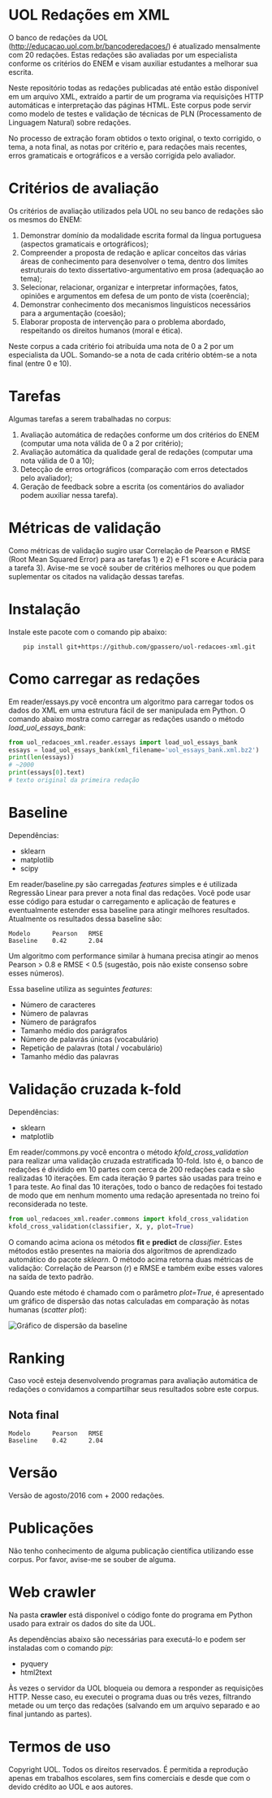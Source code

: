 # UOL Redações em XML
O banco de redações da UOL (http://educacao.uol.com.br/bancoderedacoes/) é atualizado mensalmente com 20 redações. Estas redações são avaliadas por um especialista conforme os critérios do ENEM e visam auxiliar estudantes a melhorar sua escrita. 

Neste repositório todas as redações publicadas até então estão disponível em um arquivo XML, extraído a partir de um programa via requisições HTTP automáticas e interpretação das páginas HTML. Este corpus pode servir como modelo de testes e validação de técnicas de PLN (Processamento de Linguagem Natural) sobre redações.

No processo de extração foram obtidos o texto original, o texto corrigido, o tema, a nota final, as notas por critério e, para redações mais recentes, erros gramaticais e ortográficos e a versão corrigida pelo avaliador.

# Critérios de avaliação
Os critérios de avaliação utilizados pela UOL no seu banco de redações são os mesmos do ENEM:

1. Demonstrar domínio da modalidade escrita formal da língua portuguesa (aspectos gramaticais e ortográficos);
2. Compreender a proposta de redação e aplicar conceitos das várias áreas de conhecimento para desenvolver o tema, dentro dos limites estruturais do texto dissertativo-argumentativo em prosa (adequação ao tema);
3. Selecionar, relacionar, organizar e interpretar informações, fatos, opiniões e argumentos em defesa de um ponto de vista (coerência);
4. Demonstrar conhecimento dos mecanismos linguísticos necessários para a argumentação (coesão);
5. Elaborar proposta de intervenção para o problema abordado, respeitando os direitos humanos (moral e ética).

Neste corpus a cada critério foi atribuída uma nota de 0 a 2 por um especialista da UOL. Somando-se a nota de cada critério obtém-se a nota final (entre 0 e 10).

# Tarefas
Algumas tarefas a serem trabalhadas no corpus:

1. Avaliação automática de redações conforme um dos critérios do ENEM (computar uma nota válida de 0 a 2 por critério);
2. Avaliação automática da qualidade geral de redações (computar uma nota válida de 0 a 10);
3. Detecção de erros ortográficos (comparação com erros detectados pelo avaliador);
4. Geração de feedback sobre a escrita (os comentários do avaliador podem auxiliar nessa tarefa).

# Métricas de validação
Como métricas de validação sugiro usar Correlação de Pearson e RMSE (Root Mean Squared Error) para as tarefas 1) e 2) e F1 score e Acurácia para a tarefa 3). Avise-me se você souber de critérios melhores ou que podem suplementar os citados na validação dessas tarefas.

# Instalação
Instale este pacote com o comando pip abaixo:

```
    pip install git+https://github.com/gpassero/uol-redacoes-xml.git
```

# Como carregar as redações
Em reader/essays.py você encontra um algoritmo para carregar todos os dados do XML em uma estrutura fácil de ser manipulada em Python.
O comando abaixo mostra como carregar as redações usando o método *load_uol_essays_bank*:

```python
from uol_redacoes_xml.reader.essays import load_uol_essays_bank
essays = load_uol_essays_bank(xml_filename='uol_essays_bank.xml.bz2')
print(len(essays))
# ~2000
print(essays[0].text)
# texto original da primeira redação
```

# Baseline
Dependências:
* sklearn
* matplotlib
* scipy

Em reader/baseline.py são carregadas *features* simples e é utilizada Regressão Linear para prever a nota final das redações. Você pode usar esse código para estudar o carregamento e aplicação de features e eventualmente estender essa baseline para atingir melhores resultados. Atualmente os resultados dessa baseline são:

    Modelo      Pearson	  RMSE              
    Baseline    0.42      2.04

Um algoritmo com performance similar à humana precisa atingir ao menos Pearson > 0.8 e RMSE < 0.5 (sugestão, pois não existe consenso sobre esses números).

Essa baseline utiliza as seguintes *features*:
* Número de caracteres
* Número de palavras
* Número de parágrafos
* Tamanho médio dos parágrafos
* Número de palavrás únicas (vocabulário)
* Repetição de palavras (total / vocabulário)
* Tamanho médio das palavras

# Validação cruzada k-fold
Dependências:
* sklearn
* matplotlib

Em reader/commons.py você encontra o método *kfold_cross_validation* para realizar uma validação cruzada estratificada 10-fold. Isto é, o banco de redações é dividido em 10 partes com cerca de 200 redações cada e são realizadas 10 iterações. Em cada iteração 9 partes são usadas para treino e 1 para teste. Ao final das 10 iterações, todo o banco de redações foi testado de modo que em nenhum momento uma redação apresentada no treino foi reconsiderada no teste.

```python
from uol_redacoes_xml.reader.commons import kfold_cross_validation
kfold_cross_validation(classifier, X, y, plot=True)
```

O comando acima aciona os métodos **fit** e **predict** de *classifier*. Estes métodos estão presentes na maioria dos algoritmos de aprendizado automático do pacote *sklearn*. O método acima retorna duas métricas de validação: Correlação de Pearson (r) e RMSE e também exibe esses valores na saída de texto padrão. 

Quando este método é chamado com o parâmetro *plot=True*, é apresentado um gráfico de dispersão das notas calculadas em comparação às notas humanas (*scatter plot*):

![Gráfico de dispersão da baseline](https://github.com/gpassero/uol-redacoes-xml/raw/master/image/baseline_scatter_plot.png)

# Ranking
Caso você esteja desenvolvendo programas para avaliação automática de redações o convidamos a compartilhar seus resultados sobre este corpus.

## Nota final

    Modelo      Pearson	  RMSE              
    Baseline    0.42      2.04

# Versão
Versão de agosto/2016 com + 2000 redações.

# Publicações
Não tenho conhecimento de alguma publicação científica utilizando esse corpus. Por favor, avise-me se souber de alguma.

# Web crawler
Na pasta **crawler** está disponível o código fonte do programa em Python usado para extrair os dados do site da UOL.

As dependências abaixo são necessárias para executá-lo e podem ser instaladas com o comando *pip*:
* pyquery
* html2text

Às vezes o servidor da UOL bloqueia ou demora a responder as requisições HTTP. Nesse caso, eu executei o programa duas ou três vezes, filtrando metade ou um terço das redações (salvando em um arquivo separado e ao final juntando as partes).

# Termos de uso
Copyright UOL. Todos os direitos reservados. É permitida a reprodução apenas em trabalhos escolares, sem fins comerciais e desde que com o devido crédito ao UOL e aos autores.
